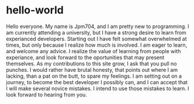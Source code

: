 # hello-world

Hello everyone.
My name is Jpm704, and I am pretty new to programming.
I am currently attending a university, but I have a strong desire to learn from experianced developers.
Starting out I have felt somewhat overwhelmed at times, but only because I realize how much is involved.
I am eager to learn, and welcome any advice.
I realize the value of learning from people with experiance, and look forward to the oportunities that may present themselves.
As my contributions to this site grow, I ask that you pull no punches.
I would rather have brutal honesty, that points out where I am lacking, than a pat on the butt, to spare my feelings.
I am setting out on a journey, to become the best developer I possibly can, and I can accept that I will make several novice mistakes.
I intend to use those mistakes to learn.
I look forward to hearing from you.
